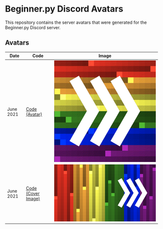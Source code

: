 # Beginner.py Discord Avatars

This repository contains the server avatars that were generated for the Beginner.py Discord server.

## Avatars

| Date | Code | Image |
|---|---|---|
| June 2021 | [Code (Avatar)](code/june_2021.py) | ![Pride 2021](images/2021-06-05-011024.gif) | 
| June 2021 | [Code (Cover Image)](code/june_2021_cover.py) | ![Pride 2021 Cover](images/2021-06-13-172358-cover.png) | 
